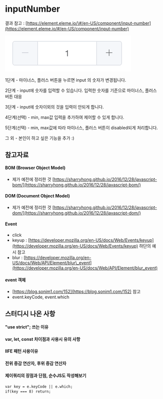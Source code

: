 # inputNumber

결과 참고 : [https://element.eleme.io/\#/en-US/component/input-number](https://element.eleme.io/#/en-US/component/input-number) 

![&#xC608;&#xC2DC; &#xC774;&#xBBF8;&#xC9C0;](../.gitbook/assets/inputnumber.png)

1단계 - 마이너스, 플러스 버튼을 누르면 input 의 숫자가 변경됩니다. 

2단계 - input에 숫자를 입력할 수 있습니다. 입력한 숫자를 기준으로 마이너스, 플러스 버튼 대응

3단계 - input에 숫자이외의 것을 입력이 안되게 합니다. 

4단계\(선택\) - min, max값 입력을 추가하여 제어할 수 있게 합니다. 

5단계\(선택\) - min, max값에 따라 마이너스, 플러스 버튼이 disabled되게 처리합니다. 

그 외 - 본인이 하고 싶은 기능을 추가 :\) 



## 참고자료 

#### BOM \(Browser Object Model\)

* 제가 예전에 정리한 것 [https://sharryhong.github.io/2016/12/28/javascript-bom/](https://sharryhong.github.io/2016/12/28/javascript-bom/)

#### DOM \(Document Object Model\)

* 제가 예전에 정리한 것 [https://sharryhong.github.io/2016/12/28/javascript-dom/](https://sharryhong.github.io/2016/12/28/javascript-dom/) 

#### Event

* click 
* keyup :  [https://developer.mozilla.org/en-US/docs/Web/Events/keyup](https://developer.mozilla.org/en-US/docs/Web/Events/keyup) 하단의 예시 참고 
* blur : [https://developer.mozilla.org/en-US/docs/Web/API/Element/blur\_event](https://developer.mozilla.org/en-US/docs/Web/API/Element/blur_event) 

#### event 객체 

* [https://blog.sonim1.com/152](https://blog.sonim1.com/152) 참고 
* event.keyCode, event.which 

## 스터디시 나온 사항  

#### "use strict"; 쓰는 이유 

#### var, let, const 차이점과 사용시 유의 사항   

#### IIFE 패턴 사용이유 

#### 전위 증감 연산자, 후위 증감 연산자 

#### 제이쿼리의 장점과 단점, 순수JS도 작성해보기       

```text
var key = e.keyCode || e.which;
if(key === 8) return; 
```

